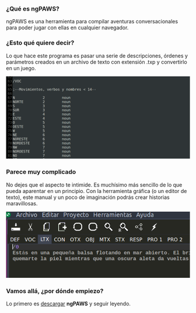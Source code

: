 ### ¿Qué es ngPAWS?

ngPAWS es una herramienta para compilar aventuras conversacionales para poder jugar con ellas en cualquier navegador.

### ¿Esto qué quiere decir?

Lo que hace este programa es pasar una serie de descripciones, órdenes y parámetros creados en un archivo de texto con extensión .txp y convertirlo en un juego.

![](/assets/01-queesngpaws.png)

### Parece muy complicado

No dejes que el aspecto te intimide. Es muchísimo más sencillo de lo que pueda aparentar en un principio. Con la herramienta gráfica \(o un editor de texto\), este manual y un poco de imaginación podrás crear historias maravillosas.

![](/assets/2-quees.png)

### Vamos allá, ¿por dónde empiezo?

Lo primero es [descargar](/instalacion.md) **ngPAWS** y seguir leyendo.

